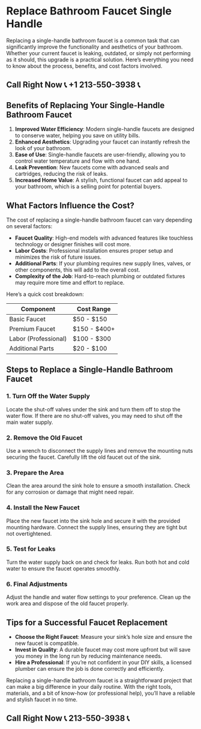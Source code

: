 # Replace Bathroom Faucet Single Handle  

Replacing a single-handle bathroom faucet is a common task that can significantly improve the functionality and aesthetics of your bathroom. Whether your current faucet is leaking, outdated, or simply not performing as it should, this upgrade is a practical solution. Here’s everything you need to know about the process, benefits, and cost factors involved.  

## Call Right Now 📞 +1 213-550-3938 📞

## Benefits of Replacing Your Single-Handle Bathroom Faucet  

1. **Improved Water Efficiency**: Modern single-handle faucets are designed to conserve water, helping you save on utility bills.  
2. **Enhanced Aesthetics**: Upgrading your faucet can instantly refresh the look of your bathroom.  
3. **Ease of Use**: Single-handle faucets are user-friendly, allowing you to control water temperature and flow with one hand.  
4. **Leak Prevention**: New faucets come with advanced seals and cartridges, reducing the risk of leaks.  
5. **Increased Home Value**: A stylish, functional faucet can add appeal to your bathroom, which is a selling point for potential buyers.  

## What Factors Influence the Cost?  

The cost of replacing a single-handle bathroom faucet can vary depending on several factors:  

- **Faucet Quality**: High-end models with advanced features like touchless technology or designer finishes will cost more.  
- **Labor Costs**: Professional installation ensures proper setup and minimizes the risk of future issues.  
- **Additional Parts**: If your plumbing requires new supply lines, valves, or other components, this will add to the overall cost.  
- **Complexity of the Job**: Hard-to-reach plumbing or outdated fixtures may require more time and effort to replace.  

Here’s a quick cost breakdown:  

| **Component**          | **Cost Range**        |  
|-------------------------|-----------------------|  
| Basic Faucet            | $50 - $150           |  
| Premium Faucet          | $150 - $400+         |  
| Labor (Professional)   | $100 - $300          |  
| Additional Parts        | $20 - $100           |  

## Steps to Replace a Single-Handle Bathroom Faucet  

### 1. **Turn Off the Water Supply**  
Locate the shut-off valves under the sink and turn them off to stop the water flow. If there are no shut-off valves, you may need to shut off the main water supply.  

### 2. **Remove the Old Faucet**  
Use a wrench to disconnect the supply lines and remove the mounting nuts securing the faucet. Carefully lift the old faucet out of the sink.  

### 3. **Prepare the Area**  
Clean the area around the sink hole to ensure a smooth installation. Check for any corrosion or damage that might need repair.  

### 4. **Install the New Faucet**  
Place the new faucet into the sink hole and secure it with the provided mounting hardware. Connect the supply lines, ensuring they are tight but not overtightened.  

### 5. **Test for Leaks**  
Turn the water supply back on and check for leaks. Run both hot and cold water to ensure the faucet operates smoothly.  

### 6. **Final Adjustments**  
Adjust the handle and water flow settings to your preference. Clean up the work area and dispose of the old faucet properly.  

## Tips for a Successful Faucet Replacement  

- **Choose the Right Faucet**: Measure your sink’s hole size and ensure the new faucet is compatible.  
- **Invest in Quality**: A durable faucet may cost more upfront but will save you money in the long run by reducing maintenance needs.  
- **Hire a Professional**: If you’re not confident in your DIY skills, a licensed plumber can ensure the job is done correctly and efficiently.  

Replacing a single-handle bathroom faucet is a straightforward project that can make a big difference in your daily routine. With the right tools, materials, and a bit of know-how (or professional help), you’ll have a reliable and stylish faucet in no time.
## Call Right Now 📞 213-550-3938 📞